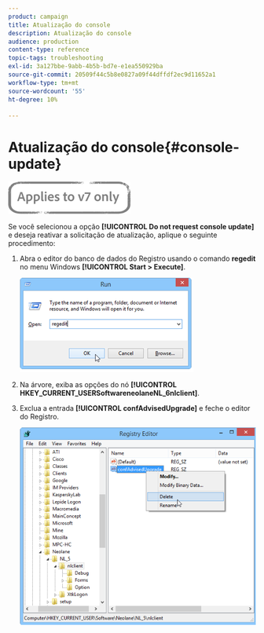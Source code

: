 ```yaml
---
product: campaign
title: Atualização do console
description: Atualização do console
audience: production
content-type: reference
topic-tags: troubleshooting
exl-id: 3a127bbe-9abb-4b5b-bd7e-e1ea550929ba
source-git-commit: 20509f44c5b8e0827a09f44dffdf2ec9d11652a1
workflow-type: tm+mt
source-wordcount: '55'
ht-degree: 10%

---
```


# Atualização do console{#console-update}

![](../../assets/v7-only.svg)

Se você selecionou a opção **[!UICONTROL Do not request console update]** e deseja reativar a solicitação de atualização, aplique o seguinte procedimento:

1. Abra o editor do banco de dados do Registro usando o comando **regedit** no menu Windows **[!UICONTROL Start > Execute]**.

   ![](assets/ncs_console_update_1.png)

1. Na árvore, exiba as opções do nó **[!UICONTROL HKEY_CURRENT_USERSoftwareneolaneNL_6nlclient]**.
1. Exclua a entrada **[!UICONTROL confAdvisedUpgrade]** e feche o editor do Registro.

   ![](assets/ncs_console_update_2.png)
